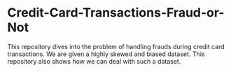 # Credit-Card-Transactions-Fraud-or-Not
This repository dives into the problem of handling frauds during credit card transactions. We are given a highly skewed and biased dataset. This repository also shows how we can deal with such a dataset.
